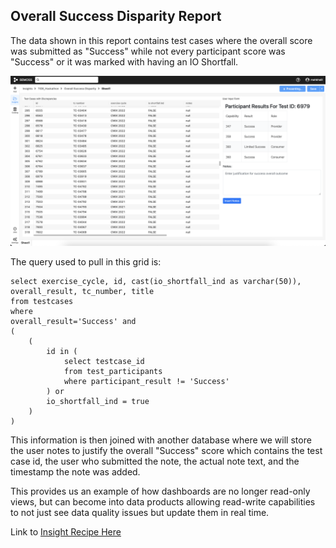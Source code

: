 ## Overall Success Disparity Report

The data shown in this report contains test cases where the overall score was submitted as "Success" while not every participant score was "Success" or it was marked with having an IO Shortfall.

![Alt text](dashboard.png?raw=true)

The query used to pull in this grid is:

```
select exercise_cycle, id, cast(io_shortfall_ind as varchar(50)), overall_result, tc_number, title 
from testcases 
where 
overall_result='Success' and 
(
	(
		id in (
			select testcase_id 
			from test_participants 
			where participant_result != 'Success' 
		) or 
		io_shortfall_ind = true
	)
)
```

This information is then joined with another database where we will store the user notes to justify the overall "Success" score which contains the test case id, the user who submitted the note, the actual note text, and the timestamp the note was added.

This provides us an example of how dashboards are no longer read-only views, but can become into data products allowing read-write capabilities to not just see data quality issues but update them in real time.

Link to [Insight Recipe Here](https://github.com/tidehackathon/team-io-moose-brigade/tree/main/project/TIDE_Hackathon__a2caf44b-60bf-48ca-b4f6-3d5e048079ea/app_root/version/26e026ee-d263-4146-9a1b-f2ee521b5121)


